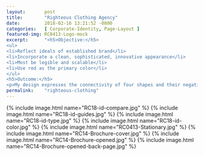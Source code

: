 ```yaml
---
layout:       post
title:        "Righteous Clothing Agency"
date:         2018-02-16 13:21:52 -0800
categories:   [ Corporate-Identity, Page-Layout ]
featured-img: RC0413-Logo-mock
excerpt:      "<h5>Objective:</h5>
<ul>
<li>Reflect ideals of established brand</li>
<li>Incorporate a clean, sophisticated, innovative appearance</li>
<li>Most be legible and scalable</li>
<li>Use red as the primary color</li>
</ul>
<h5>Outcome:</h5>
<p>My design expresses the connectivity of four shapes and their negative space that form the letter 'R', signifying the four pillars of production, online stores, fulfillment, and warehousing. The icon is identifiable when scaled up to an object as large as a billboard or shrunk down for a pen. The crimson red is a bold and modern departure from the original branding and it can be consistently applied by various manufacturers and vendors.</p>"
permalink:    "righteous-clothing"
---
```


{% include image.html name="RC18-id-compare.jpg" %}
{% include image.html name="RC18-id-guides.jpg" %}
{% include image.html name="RC18-id-type.jpg" %}
{% include image.html name="RC18-id-color.jpg" %}
{% include image.html name="RC0413-Stationary.jpg" %}
{% include image.html name="RC14-Brochure-cover.jpg" %}
{% include image.html name="RC14-Brochure-opened.jpg" %}
{% include image.html name="RC14-Brochure-opened-back-page.jpg" %}
